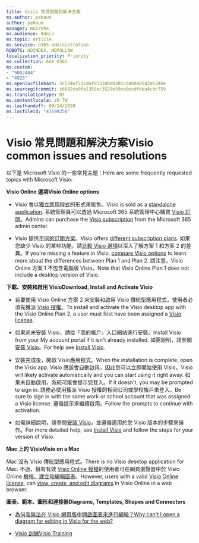 ```yaml
---
title: Visio 常見問題和解決方案
ms.author: pebaum
author: pebaum
manager: mnirkhe
ms.audience: Admin
ms.topic: article
ms.service: o365-administration
ROBOTS: NOINDEX, NOFOLLOW
localization_priority: Priority
ms.collection: Adm_O365
ms.custom:
- "9002484"
- "4825"
ms.openlocfilehash: 3c534ef21cdefd333d0d0305cd460a0542a63d4e
ms.sourcegitcommit: c6692ce0fa1358ec3529e59ca0ecdfdea4cdc759
ms.translationtype: HT
ms.contentlocale: zh-TW
ms.lasthandoff: 09/14/2020
ms.locfileid: "47699258"
---
```

# <a name="visio-common-issues-and-resolutions"></a><span data-ttu-id="7efc5-102">Visio 常見問題和解決方案</span><span class="sxs-lookup"><span data-stu-id="7efc5-102">Visio common issues and resolutions</span></span>

<span data-ttu-id="7efc5-103">以下是 Microsoft Visio 的一些常見主題：</span><span class="sxs-lookup"><span data-stu-id="7efc5-103">Here are some frequently requested topics with Microsoft Visio:</span></span>

<span data-ttu-id="7efc5-104">**Visio Online 選項**</span><span class="sxs-lookup"><span data-stu-id="7efc5-104">**Visio Online options**</span></span>

- <span data-ttu-id="7efc5-105">Visio 會以[獨立應用程式](https://products.office.com/visio/flowchart-software)的形式來販售。</span><span class="sxs-lookup"><span data-stu-id="7efc5-105">Visio is sold as a [standalone application](https://products.office.com/visio/flowchart-software).</span></span> <span data-ttu-id="7efc5-106">系統管理員可以透過 Microsoft 365 系統管理中心購買 [Visio 訂閱](https://docs.microsoft.com/alchemyinsights/purchase-visio-subscription)。</span><span class="sxs-lookup"><span data-stu-id="7efc5-106">Admins can purchase the [Visio subscription](https://docs.microsoft.com/alchemyinsights/purchase-visio-subscription) from the Microsoft 365 admin center.</span></span>

- <span data-ttu-id="7efc5-107">Visio 提供[不同的訂閱方案](https://products.office.com/visio/microsoft-visio-plans-and-pricing-compare-visio-options)。</span><span class="sxs-lookup"><span data-stu-id="7efc5-107">Visio offers [different subscription plans](https://products.office.com/visio/microsoft-visio-plans-and-pricing-compare-visio-options).</span></span> <span data-ttu-id="7efc5-108">如果您缺少 Visio 的某些功能，請[比較 Visio 選項](https://products.office.com/visio/microsoft-visio-plans-and-pricing-compare-visio-options)以深入了解方案 1 和方案 2 的差異。</span><span class="sxs-lookup"><span data-stu-id="7efc5-108">If you're missing a feature in Visio, [compare Visio options](https://products.office.com/visio/microsoft-visio-plans-and-pricing-compare-visio-options) to learn more about the differences between Plan 1 and Plan 2.</span></span>  <span data-ttu-id="7efc5-109">請注意，Visio Online 方案 1 不包含電腦版 Visio。</span><span class="sxs-lookup"><span data-stu-id="7efc5-109">Note that Visio Online Plan 1 does not include a desktop version of Visio.</span></span>

<span data-ttu-id="7efc5-110">**下載、安裝和啟用 Visio**</span><span class="sxs-lookup"><span data-stu-id="7efc5-110">**Download, Install and Activate Visio**</span></span>

- <span data-ttu-id="7efc5-111">若要使用 Visio Online 方案 2 來安裝和啟用 Visio 傳統型應用程式，使用者必須先獲派 [Visio 授權](https://docs.microsoft.com/microsoft-365/admin/add-users/add-users)。</span><span class="sxs-lookup"><span data-stu-id="7efc5-111">To install and activate the Visio desktop app with the Visio Online Plan 2, a user must first have been assigned a [Visio license](https://docs.microsoft.com/microsoft-365/admin/add-users/add-users).</span></span>

- <span data-ttu-id="7efc5-112">如果尚未安裝 Visio，請從「我的帳戶」入口網站進行安裝。</span><span class="sxs-lookup"><span data-stu-id="7efc5-112">Install Visio from your My account portal if it isn't already installed.</span></span> <span data-ttu-id="7efc5-113">如需說明，請參閱[安裝 Visio](https://support.office.com/article/f98f21e3-aa02-4827-9167-ddab5b025710)。</span><span class="sxs-lookup"><span data-stu-id="7efc5-113">For help see [Install Visio](https://support.office.com/article/f98f21e3-aa02-4827-9167-ddab5b025710).</span></span>

- <span data-ttu-id="7efc5-114">安裝完成後，開啟 Visio應用程式。</span><span class="sxs-lookup"><span data-stu-id="7efc5-114">When the installation is complete, open the Visio app.</span></span> <span data-ttu-id="7efc5-115">Visio 應該會自動啟用，因此您可以立即開始使用 Visio。</span><span class="sxs-lookup"><span data-stu-id="7efc5-115">Visio will likely activate automatically and you can start using it right away.</span></span> <span data-ttu-id="7efc5-116">如果未自動啟用，系統可能會提示您登入。</span><span class="sxs-lookup"><span data-stu-id="7efc5-116">If it doesn't, you may be prompted to sign in.</span></span> <span data-ttu-id="7efc5-117">請務必使用獲派 Visio 授權的相同公司或學校帳戶來登入。</span><span class="sxs-lookup"><span data-stu-id="7efc5-117">Be sure to sign in with the same work or school account that was assigned a Visio license.</span></span> <span data-ttu-id="7efc5-118">遵循提示來繼續啟用。</span><span class="sxs-lookup"><span data-stu-id="7efc5-118">Follow the prompts to continue with activation.</span></span>

- <span data-ttu-id="7efc5-119">如需詳細說明，請參閱[安裝 Visio](https://support.office.com/article/f98f21e3-aa02-4827-9167-ddab5b025710)，並遵循適用於您 Visio 版本的步驟來操作。</span><span class="sxs-lookup"><span data-stu-id="7efc5-119">For more detailed help, see [Install Visio](https://support.office.com/article/f98f21e3-aa02-4827-9167-ddab5b025710) and follow the steps for your version of Visio.</span></span>

<span data-ttu-id="7efc5-120">**Mac 上的 Visio**</span><span class="sxs-lookup"><span data-stu-id="7efc5-120">**Visio on a Mac**</span></span>

<span data-ttu-id="7efc5-121">Mac 沒有 Visio 傳統型應用程式。</span><span class="sxs-lookup"><span data-stu-id="7efc5-121">There is no Visio desktop application for Mac.</span></span> <span data-ttu-id="7efc5-122">不過，擁有有效 [Visio Online 授權](https://docs.microsoft.com/microsoft-365/admin/add-users/add-users)的使用者可在網頁瀏覽器中於 Visio Online [檢視、建立和編輯圖表](https://support.office.com/article/06f04845-91b8-4e8f-881f-a43c970735fc)。</span><span class="sxs-lookup"><span data-stu-id="7efc5-122">However, users with a valid [Visio Online license](https://docs.microsoft.com/microsoft-365/admin/add-users/add-users), can [view, create, and edit diagrams](https://support.office.com/article/06f04845-91b8-4e8f-881f-a43c970735fc) in Visio Online in a web browser.</span></span>

<span data-ttu-id="7efc5-123">**圖表、範本、圖形和連接器**</span><span class="sxs-lookup"><span data-stu-id="7efc5-123">**Diagrams, Templates, Shapes and Connectors**</span></span>

- [<span data-ttu-id="7efc5-124">為何我無法在 Visio 網頁版中開啟圖表來進行編輯？</span><span class="sxs-lookup"><span data-stu-id="7efc5-124">Why can't I open a diagram for editing in Visio for the web?</span></span>](https://support.microsoft.com/office/ea4a23d3-21d3-4878-945e-cf1be4140357)

- [<span data-ttu-id="7efc5-125">Visio 訓練</span><span class="sxs-lookup"><span data-stu-id="7efc5-125">Visio Training</span></span>](https://support.office.com/article/visio-training-e058bcfa-1d90-4653-afc6-e84d54cf94a6)
